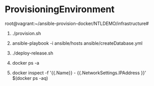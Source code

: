 # ProvisioningEnvironment


root@vagrant:~/ansible-provision-docker/NTLDEMO/infrastructure# 

1) ./provision.sh


2) ansible-playbook -i ansible/hosts ansible/createDatabase.yml

3) ./deploy-release.sh 


4) docker ps -a


5) docker inspect -f '{{.Name}} - {{.NetworkSettings.IPAddress }}' $(docker ps -aq)
